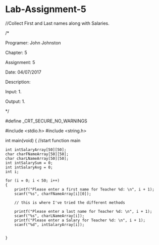 # Lab-Assignment-5
//Collect First and Last names along with Salaries.

/*

Programer: John Johnston

Chapter: 5

Assignment: 5

Date: 04/07/2017

Description:

Input:
1.

Output:
1.

*/

#define _CRT_SECURE_NO_WARNINGS

#include <stdio.h>
#include <string.h>


int main(void)
{  //start function main

	int intSalaryArray[50][50];
	char charFNameArray[50][50];
	char charLNameArray[50][50];
	int intSalarySum = 0;
	int intSalaryAvg = 0;
	int i;

	for (i = 0; i < 50; i++)
	{
		printf("Please enter a first name for Teacher %d: \n", i + 1);
		scanf("%s", charFNameArray[i][0]);

		// this is where I've tried the different methods
		
		printf("Please enter a last name for Teacher %d: \n", i + 1);
		scanf("%s", charLNameArray[i]);
		printf("Please enter a Salary for Teacher %d: \n", i + 1);
		scanf("%d", intSalaryArray[i]);
		

	}
